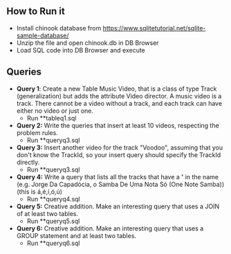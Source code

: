 ## How to Run it

* Install chinook database from https://www.sqlitetutorial.net/sqlite-sample-database/
* Unzip the file and open chinook.db in DB Browser
* Load SQL code into DB Browser and execute

## Queries

* **Query 1**: Create a new Table Music Video, that is a class of type Track (generalization) but adds the attribute Video director. A music video is a track. There cannot be a video without a track, and each track can have either no video or just one.
	* Run **tableq1.sql
* **Query 2:** Write the queries that insert at least 10 videos, respecting the problem rules.
	* Run **queryq3.sql
* **Query 3:** Insert another video for the track "Voodoo", assuming that you don't know the TrackId, so your insert query should specify the TrackId directly.
	* Run **queryq3.sql
* **Query 4:** Write a query that lists all the tracks that have a **'** in the name (e.g. Jorge Da Capadócia, o Samba De Uma Nota Só (One Note Samba)) (this is á,é,í,ó,ú)
	* Run **queryq4.sql
* **Query 5:** Creative addition. Make an interesting query that uses a JOIN of at least two tables.
	* Run **queryq5.sql
* **Query 6:** Creative addition. Make an interesting query that uses a GROUP statement and at least two tables.
	* Run **queryq6.sql